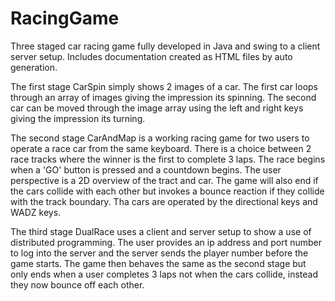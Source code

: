 # RacingGame
Three staged car racing game fully developed in Java and swing to a client server setup. Includes 
documentation created as HTML files by auto generation.

The first stage CarSpin simply shows 2 images of a car. The first car loops through an array of
images giving the impression its spinning. The second car can be moved through the image array 
using the left and right keys giving the impression its turning.

The second stage CarAndMap is a working racing game for two users to operate a race car from the
same keyboard. There is a choice between 2 race tracks where the winner is the first to complete 
3 laps. The race begins when a 'GO' button is pressed and a countdown begins. The user perspective
is a 2D overview of the tract and car. The game will also end if the cars collide with each other 
but invokes a bounce reaction if they collide with the track boundary. Tha cars are operated by 
the directional keys and WADZ keys.

The third stage DualRace uses a client and server setup to show a use of distributed programming.
The user provides an ip address and port number to log into the server and the server sends the 
player number before the game starts. The game then behaves the same as the second stage but only
ends when a user completes 3 laps not when the cars collide, instead they now bounce off each other. 
